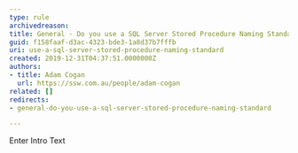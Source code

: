 ```yaml
---
type: rule
archivedreason: 
title: General - Do you use a SQL Server Stored Procedure Naming Standard?
guid: f158faaf-d3ac-4323-bde3-1a8d37b7fffb
uri: use-a-sql-server-stored-procedure-naming-standard
created: 2019-12-31T04:37:51.0000000Z
authors:
- title: Adam Cogan
  url: https://ssw.com.au/people/adam-cogan
related: []
redirects:
- general-do-you-use-a-sql-server-stored-procedure-naming-standard

---
```



Enter Intro Text
<br><excerpt class='endintro'></excerpt><br>



